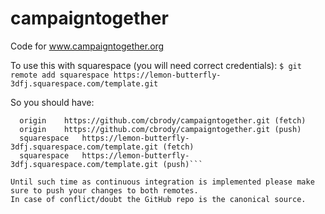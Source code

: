# campaigntogether
Code for www.campaigntogether.org

To use this with squarespace (you will need correct credentials):
```$ git remote add squarespace https://lemon-butterfly-3dfj.squarespace.com/template.git```

So you should have:

```$ git remote -v
  origin	https://github.com/cbrody/campaigntogether.git (fetch)
  origin	https://github.com/cbrody/campaigntogether.git (push)
  squarespace	https://lemon-butterfly-3dfj.squarespace.com/template.git (fetch)
  squarespace	https://lemon-butterfly-3dfj.squarespace.com/template.git (push)```

Until such time as continuous integration is implemented please make sure to push your changes to both remotes. 
In case of conflict/doubt the GitHub repo is the canonical source.
